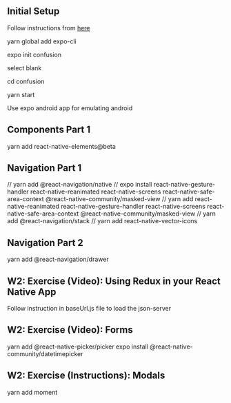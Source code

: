## Initial Setup

Follow instructions from [here](https://reactnative.dev/docs/environment-setup)

yarn global add expo-cli

expo init confusion

select blank

cd confusion

yarn start

Use expo android app for emulating android

## Components Part 1

yarn add react-native-elements@beta

## Navigation Part 1

// yarn add @react-navigation/native
// expo install react-native-gesture-handler react-native-reanimated react-native-screens react-native-safe-area-context @react-native-community/masked-view
// yarn add react-native-reanimated react-native-gesture-handler react-native-screens react-native-safe-area-context @react-native-community/masked-view
// yarn add @react-navigation/stack
// yarn add react-native-vector-icons

## Navigation Part 2

yarn add @react-navigation/drawer

## W2: Exercise (Video): Using Redux in your React Native App

Follow instruction in baseUrl.js file to load the json-server

## W2: Exercise (Video): Forms

yarn add @react-native-picker/picker
expo install @react-native-community/datetimepicker

## W2: Exercise (Instructions): Modals

yarn add moment
